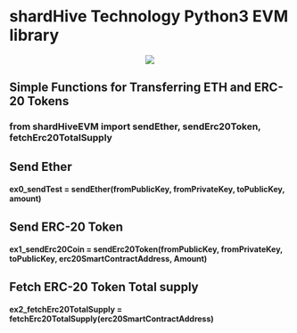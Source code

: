 
# shardHive Technology Python3 EVM library


<p align="center">
  <img src="https://shardhive.com/wp-content/uploads/2022/07/logo2-e1658041606895.png"/>
</p>






## Simple Functions for Transferring ETH and ERC-20 Tokens
### from shardHiveEVM import sendEther, sendErc20Token, fetchErc20TotalSupply

## Send Ether
#### ex0_sendTest = sendEther(fromPublicKey, fromPrivateKey, toPublicKey, amount)




## Send ERC-20 Token
#### ex1_sendErc20Coin = sendErc20Token(fromPublicKey, fromPrivateKey, toPublicKey, erc20SmartContractAddress, Amount)



## Fetch ERC-20 Token Total supply
#### ex2_fetchErc20TotalSupply = fetchErc20TotalSupply(erc20SmartContractAddress)



